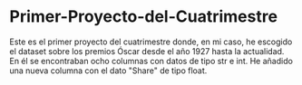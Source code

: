 # Primer-Proyecto-del-Cuatrimestre
Este es el primer proyecto del cuatrimestre donde, en mi caso, he escogido el dataset sobre los premios Óscar desde el año 1927 hasta la actualidad. En él se encontraban ocho columnas con datos de tipo str e int. He añadido una nueva columna con el dato "Share" de tipo float.
